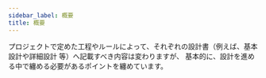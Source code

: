 ```yaml
---
sidebar_label: 概要
title: 概要
---
```


プロジェクトで定めた工程やルールによって、それぞれの設計書（例えば、基本設計や詳細設計 等）へ記載すべき内容は変わりますが、
基本的に、設計を進める中で纏める必要があるポイントを纏めています。
